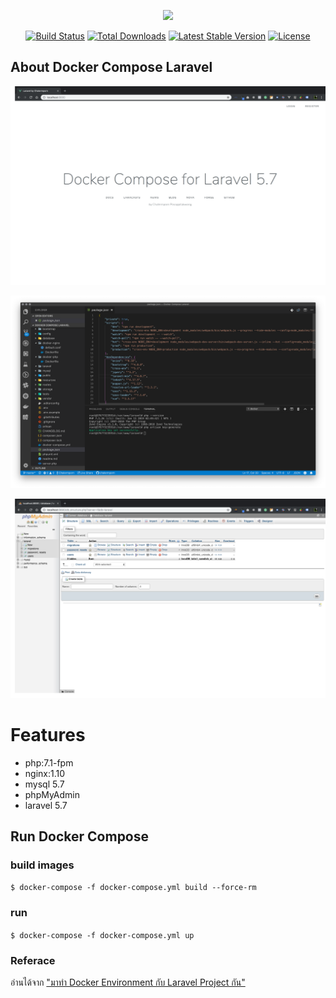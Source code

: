 <p align="center"><img src="https://laravel.com/assets/img/components/logo-laravel.svg"></p>

<p align="center">
<a href="https://travis-ci.org/laravel/framework"><img src="https://travis-ci.org/laravel/framework.svg" alt="Build Status"></a>
<a href="https://packagist.org/packages/laravel/framework"><img src="https://poser.pugx.org/laravel/framework/d/total.svg" alt="Total Downloads"></a>
<a href="https://packagist.org/packages/laravel/framework"><img src="https://poser.pugx.org/laravel/framework/v/stable.svg" alt="Latest Stable Version"></a>
<a href="https://packagist.org/packages/laravel/framework"><img src="https://poser.pugx.org/laravel/framework/license.svg" alt="License"></a>
</p>

## About Docker Compose Laravel

<p align="center"><img src ="./screenshots/screenshot_1.png" /></p>
<p align="center"><img src ="./screenshots/screenshot_2.png" /></p>
<p align="center"><img src ="./screenshots/screenshot_3.png" /></p>

# Features

- php:7.1-fpm
- nginx:1.10
- mysql 5.7
- phpMyAdmin
- laravel 5.7

## Run Docker Compose

### build images

 `$ docker-compose -f docker-compose.yml build --force-rm`

### run

`$ docker-compose -f docker-compose.yml up`

### Referace

อ่านได้จาก ["มาทำ Docker Environment กับ Laravel Project กัน"](https://medium.com/@jinawongjino/%E0%B8%A1%E0%B8%B2%E0%B8%97%E0%B8%B3-docker-environment-%E0%B8%81%E0%B8%B1%E0%B8%9A-laravel-project-%E0%B8%81%E0%B8%B1%E0%B8%99-25feb02e720f)
